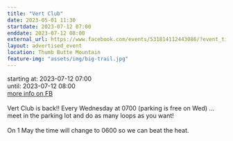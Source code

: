 ```yaml
---
title: "Vert Club"
date: 2023-05-01 11:30
startdate: 2023-07-12 07:00
enddate: 2023-07-12 08:00
external_url: https://www.facebook.com/events/531814112443086/?event_time_id=531814155776415
layout: advertised_event
location: Thumb Butte Mountain
feature-img: "assets/img/big-trail.jpg"
---
```


starting at: 2023-07-12 07:00<br>until: 2023-07-12 08:00<br><a href="https://www.facebook.com/events/531814112443086/?event_time_id=531814155776415">more info on FB</a><br><br>Vert Club is back!! Every Wednesday at 0700 (parking is free on Wed) … meet in the parking lot and do as many loops as you want!<br>
  <br>
  On 1 May the time will change to 0600 so we can beat the heat.<br>
  <br>
  
